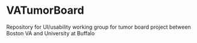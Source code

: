 # VATumorBoard
Repository for UI/usability working group for tumor board project between Boston VA and University at Buffalo
